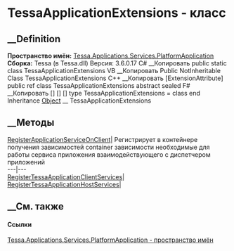 # TessaApplicationExtensions - класс
##  __Definition
 **Пространство имён:**
[Tessa.Applications.Services.PlatformApplication](N_Tessa_Applications_Services_PlatformApplication.htm)  
 **Сборка:** Tessa (в Tessa.dll) Версия: 3.6.0.17
C# __Копировать
     public static class TessaApplicationExtensions
VB __Копировать
    <ExtensionAttribute>
    Public NotInheritable Class TessaApplicationExtensions
C++ __Копировать
    [ExtensionAttribute]
    public ref class TessaApplicationExtensions abstract sealed
F# __Копировать
     [<AbstractClassAttribute>]
    [<SealedAttribute>]
    [<ExtensionAttribute>]
    type TessaApplicationExtensions = class end
Inheritance
    [Object](https://learn.microsoft.com/dotnet/api/system.object) __ TessaApplicationExtensions
##  __Методы
[RegisterApplicationServiceOnClient](M_Tessa_Applications_Services_PlatformApplication_TessaApplicationExtensions_RegisterApplicationServiceOnClient.htm)|
Регистрирует в контейнере получения зависимостей container зависимости
необходимые для работы сервиса приложения взаимодействующего с диспетчером
приложений  
---|---  
[RegisterTessaApplicationClientServices](M_Tessa_Applications_Services_PlatformApplication_TessaApplicationExtensions_RegisterTessaApplicationClientServices.htm)|  
[RegisterTessaApplicationHostServices](M_Tessa_Applications_Services_PlatformApplication_TessaApplicationExtensions_RegisterTessaApplicationHostServices.htm)|  
## __См. также
#### Ссылки
[Tessa.Applications.Services.PlatformApplication - пространство
имён](N_Tessa_Applications_Services_PlatformApplication.htm)
